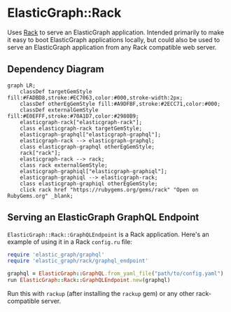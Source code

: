 # ElasticGraph::Rack

Uses [Rack](https://github.com/rack/rack) to serve an ElasticGraph application.
Intended primarily to make it easy to boot ElasticGraph applications locally,
but could also be used to serve an ElasticGraph application from any Rack
compatible web server.

## Dependency Diagram

```mermaid
graph LR;
    classDef targetGemStyle fill:#FADBD8,stroke:#EC7063,color:#000,stroke-width:2px;
    classDef otherEgGemStyle fill:#A9DFBF,stroke:#2ECC71,color:#000;
    classDef externalGemStyle fill:#E0EFFF,stroke:#70A1D7,color:#2980B9;
    elasticgraph-rack["elasticgraph-rack"];
    class elasticgraph-rack targetGemStyle;
    elasticgraph-graphql["elasticgraph-graphql"];
    elasticgraph-rack --> elasticgraph-graphql;
    class elasticgraph-graphql otherEgGemStyle;
    rack["rack"];
    elasticgraph-rack --> rack;
    class rack externalGemStyle;
    elasticgraph-graphiql["elasticgraph-graphiql"];
    elasticgraph-graphiql --> elasticgraph-rack;
    class elasticgraph-graphiql otherEgGemStyle;
    click rack href "https://rubygems.org/gems/rack" "Open on RubyGems.org" _blank;
```

## Serving an ElasticGraph GraphQL Endpoint

`ElasticGraph::Rack::GraphQLEndpoint` is a Rack application. Here's an
example of using it in a Rack `config.ru` file:

```ruby
require 'elastic_graph/graphql'
require 'elastic_graph/rack/graphql_endpoint'

graphql = ElasticGraph::GraphQL.from_yaml_file("path/to/config.yaml")
run ElasticGraph::Rack::GraphQLEndpoint.new(graphql)
```

Run this with `rackup` (after installing the `rackup` gem) or any other rack-compatible server.
